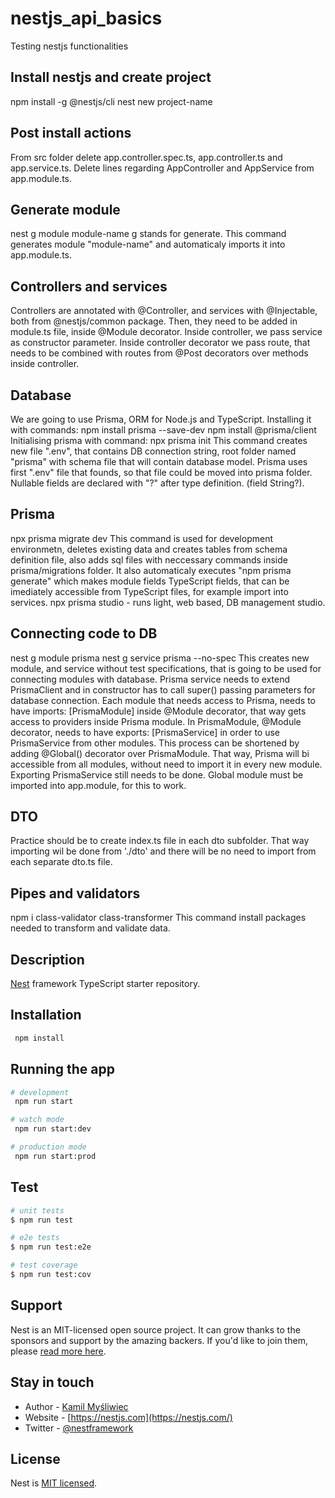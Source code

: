 # nestjs_api_basics

Testing nestjs functionalities

## Install nestjs and create project

npm install -g @nestjs/cli
nest new project-name

## Post install actions

From src folder delete app.controller.spec.ts, app.controller.ts and app.service.ts.
Delete lines regarding AppController and AppService from app.module.ts.

## Generate module

nest g module module-name
g stands for generate. This command generates module "module-name" and automaticaly imports it into app.module.ts.

## Controllers and services

Controllers are annotated with @Controller, and services with @Injectable, both from @nestjs/common package. Then, they need to be added in module.ts file, inside @Module decorator.
Inside controller, we pass service as constructor parameter. Inside controller decorator we pass route, that needs to be combined with routes from @Post decorators over methods inside controller.

## Database

We are going to use Prisma, ORM for Node.js and TypeScript. Installing it with commands:
npm install prisma --save-dev
npm install @prisma/client
Initialising prisma with command:
npx prisma init
This command creates new file ".env", that contains DB connection string, root folder named "prisma" with schema file that will contain database model. Prisma uses first ".env" file that founds, so that file could be moved into prisma folder.
Nullable fields are declared with "?" after type definition. (field String?).

## Prisma

npx prisma migrate dev
This command is used for development environmetn, deletes existing data and creates tables from schema definition file, also adds sql files with neccessary commands inside prisma/migrations folder. It also automaticaly executes "npm prisma generate" which makes module fields TypeScript fields, that can be imediately accessible from TypeScript files, for example import into services.
npx prisma studio - runs light, web based, DB management studio.

## Connecting code to DB

nest g module prisma
nest g service prisma --no-spec
This creates new module, and service without test specifications, that is going to be used for connecting modules with database.
Prisma service needs to extend PrismaClient and in constructor has to call super() passing parameters for database connection.
Each module that needs access to Prisma, needs to have imports: [PrismaModule] inside @Module decorator, that way gets access to providers inside Prisma module. In PrismaModule, @Module decorator, needs to have exports: [PrismaService] in order to use PrismaService from other modules. This process can be shortened by adding @Global() decorator over PrismaModule. That way, Prisma will bi accessible from all modules, without need to import it in every new module. Exporting PrismaService still needs to be done.
Global module must be imported into app.module, for this to work.

## DTO

Practice should be to create index.ts file in each dto subfolder. That way importing wil be done from './dto' and there will be no need to import from each separate dto.ts file.

## Pipes and validators

npm i class-validator class-transformer
This command install packages needed to transform and validate data.

## Description

[Nest](https://github.com/nestjs/nest) framework TypeScript starter repository.

## Installation

```bash
 npm install
```

## Running the app

```bash
# development
 npm run start

# watch mode
 npm run start:dev

# production mode
 npm run start:prod
```

## Test

```bash
# unit tests
$ npm run test

# e2e tests
$ npm run test:e2e

# test coverage
$ npm run test:cov
```

## Support

Nest is an MIT-licensed open source project. It can grow thanks to the sponsors and support by the amazing backers. If you'd like to join them, please [read more here](https://docs.nestjs.com/support).

## Stay in touch

- Author - [Kamil Myśliwiec](https://kamilmysliwiec.com)
- Website - [https://nestjs.com](https://nestjs.com/)
- Twitter - [@nestframework](https://twitter.com/nestframework)

## License

Nest is [MIT licensed](LICENSE).
